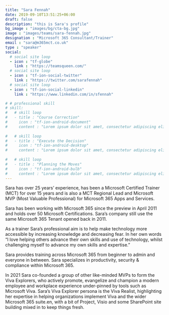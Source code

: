 ```yaml
---
title: "Sara Fennah"
date: 2019-09-10T13:51:25+06:00
draft: false
description: "this is Sara's profile"
bg_image : "images/bg/cta-bg.jpg"
image : "images/teams/sara-fennah.jpg"
designation : "Microsoft 365 Consultant/Trainer"
email : "sara@m365mct.co.uk"
type : "speaker"
social:
  # social site loop
  - icon : "tf-globe"
    link : "https://teamsqueen.com/"
  # social site loop
  - icon : "tf-ion-social-twitter"
    link : "https://twitter.com/sarafennah"
  # social site loop
  - icon : "tf-ion-social-linkedin"
    link : "https://www.linkedin.com/in/sfennah"

# # professional skill
# skill:
#   # skill loop
#   - title : "Course Correction"
#     icon : "tf-ion-android-document"
#     content : "Lorem ipsum dolor sit amet, consectetur adipiscing elit. Morbi hendrerit elit turpis, a porttitor tellus sollicitudin at."
    
#   # skill loop
#   - title : "Execute the Decision"
#     icon : "tf-ion-android-desktop"
#     content : "Lorem ipsum dolor sit amet, consectetur adipiscing elit. Morbi hendrerit elit turpis, a porttitor tellus sollicitudin at."
    
#   # skill loop
#   - title : "Planning the Moves"
#     icon : "tf-ion-android-bulb"
#     content : "Lorem ipsum dolor sit amet, consectetur adipiscing elit. Morbi hendrerit elit turpis, a porttitor tellus sollicitudin at."
---
```


Sara has over 25 years’ experience, has been a Microsoft Certified Trainer (MCT) for over 15 years and is also a MCT Regional Lead and Microsoft MVP (Most Valuable Professional) for Microsoft 365 Apps and Services.

Sara has been working with Microsoft 365 since the preview in April 2011 and holds over 50 Microsoft Certifications. Sara’s company still use the same Microsoft 365 Tenant opened back in 2011.

As a trainer Sara’s professional aim is to help make technology more accessible by increasing knowledge and decreasing fear. In her own words “I love helping others advance their own skills and use of technology, whilst challenging myself to advance my own skills and expertise.”

Sara provides training across Microsoft 365 from beginner to admin and everyone in between. Sara specializes in productivity, security & compliance within Microsoft 365.

In 2021 Sara co-founded a group of other like-minded MVPs to form the Viva Explorers, who actively promote, evangelize and champion a modern employee and workplace experience under-pinned by tools such as Microsoft Viva. Sara’s Viva Explorer persona is the Viva Realist, highlighting her expertise in helping organizations implement Viva and the wider Microsoft 365 suite.en, with a bit of Project, Visio and some SharePoint site building mixed in to keep things fresh.

